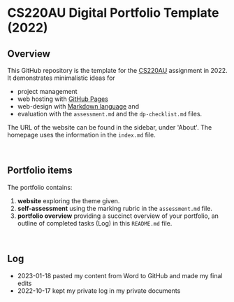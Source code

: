 # CS220AU Digital Portfolio Template (2022)
## Overview
This GitHub repository is the template for the [CS220AU](https://github.com/khofstadter/CS220AU) assignment in 2022. It demonstrates minimalistic ideas for 

- project management
- web hosting with [GitHub Pages](https://pages.github.com/) 
- web-design with [Markdown language](https://guides.github.com/features/mastering-markdown/) and
- evaluation with the `assessment.md` and the `dp-checklist.md` files. 

The URL of the website can be found in the sidebar, under 'About'. The homepage uses the information in the `index.md` file.

<br>

## Portfolio items
The portfolio contains:

1. **website** exploring the theme given.
2. **self-assessment** using the marking rubric in the `assessment.md` file.
3. **portfolio overview** providing a succinct overview of your portfolio, an outline of completed tasks (Log) in this `README.md` file.

<br>

## Log

- 2023-01-18 pasted my content from Word to GitHub and made my final edits
- 2022-10-17 kept my private log in my private documents
